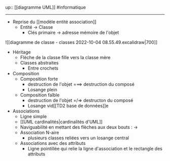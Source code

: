 up:: [[diagramme UML]]
#informatique

----

 - Reprise du [[modèle entité association]]
     - Entité -> Classe
         - Clés primaire -> adresse mémoire de l'objet

![[diagramme de classe - classes 2022-10-04 08.55.49.excalidraw|700]]

 - Héritage
     - Flèche de la classe fille vers la classe mère
     - Classes abstraites
         - Entre crochets
 - Composition
     - Composition forte
         - destruction de l'objet ===> destruction du composé
         - Losange plein
     - Composition faîble
         - destruction de l'objet =/=> destructon du composé
         - Losange vid[[TD2 base de données]]e
 - Associations
     - Ligne simple
     - [[UML cardinalités|cardinalités d'UML]]
     - Naviguabilité en mettant des flèches aux deux bouts : $\longrightarrow$ 
     - Association N-aire
         - plusieurs classes reliées vers un losange central
     - Associations avec des attributs
         - Ligne pointillée qui relie la ligne d'association et le rectangle des attributs


